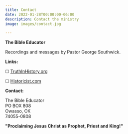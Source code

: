 ```yaml
---
title: Contact
date: 2022-01-28T00:00:00-06:00
description: Contact the ministry
image: images/contact.jpg

---
```

**The Bible Educator**

Recordings and messages by Pastor George Southwick.

**Links:**

☐ [TruthInHistory.org](http://www.truthinhistory.org/)

☐ [Historicist.com](http://www.historicist.com/)

**Contact:**

The Bible Educator  
PO BOX 808  
Owasso, OK  
74055-0808

**"Proclaiming Jesus Christ as Prophet, Priest and King!"**